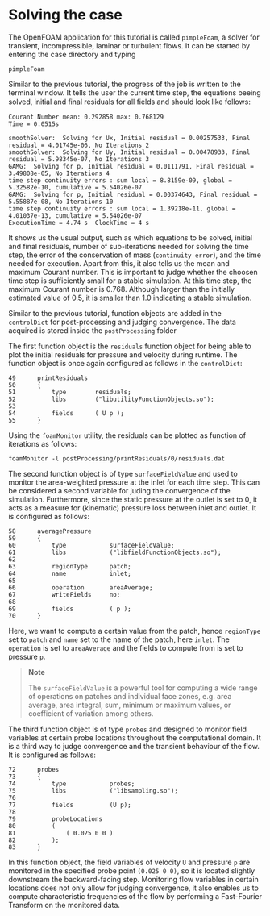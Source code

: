 # Solving the case

The OpenFOAM application for this tutorial is called `pimpleFoam`, a solver for transient, incompressible, laminar or turbulent flows. It can be started by entering the case directory and typing

```
pimpleFoam
```

Similar to the previous tutorial, the progress of the job is written to the terminal window. It tells the user the current time step, the equations beeing solved, initial and ﬁnal residuals for all ﬁelds and should look like follows:

```
Courant Number mean: 0.292858 max: 0.768129
Time = 0.0515s

smoothSolver:  Solving for Ux, Initial residual = 0.00257533, Final residual = 4.01745e-06, No Iterations 2
smoothSolver:  Solving for Uy, Initial residual = 0.00478933, Final residual = 5.98345e-07, No Iterations 3
GAMG:  Solving for p, Initial residual = 0.0111791, Final residual = 3.49808e-05, No Iterations 4
time step continuity errors : sum local = 8.8159e-09, global = 5.32582e-10, cumulative = 5.54026e-07
GAMG:  Solving for p, Initial residual = 0.00374643, Final residual = 5.55887e-08, No Iterations 10
time step continuity errors : sum local = 1.39218e-11, global = 4.01037e-13, cumulative = 5.54026e-07
ExecutionTime = 4.74 s  ClockTime = 4 s
```

It shows us the usual output, such as which equations to be solved, initial and final residuals, number of sub-iterations needed for solving the time step, the error of the conservation of mass (`continuity error`), and the time needed for execution. Apart from this, it also tells us the mean and maximum Courant number. This is important to judge whether the choosen time step is sufficiently small for a stable simulation. At this time step, the maximum Courant number is 0.768. Although larger than the initially estimated value of 0.5, it is smaller than 1.0 indicating a stable simulation.

Similar to the previous tutorial, function objects are added in the `controlDict` for post-processing and judging convergence. The data acquired is stored inside the `postProcessing` folder 

The first function object is the `residuals` function object for being able to plot the initial residuals for pressure and velocity during runtime. The function object is once again configured as follows in the `controlDict`:

```
49      printResiduals
50      {
51          type        residuals;
52          libs        ("libutilityFunctionObjects.so");
53
54          fields      ( U p );
55      }
```

Using the `foamMonitor` utility, the residuals can be plotted as function of iterations as follows:

```
foamMonitor -l postProcessing/printResiduals/0/residuals.dat
```

The second function object is of type `surfaceFieldValue` and used to monitor the area-weighted pressure at the inlet for each time step. This can be considered a second variable for juding the convergence of the simulation. Furthermore, since the static pressure at the outlet is set to 0, it acts as a measure for (kinematic) pressure loss between inlet and outlet. It is configured as follows:

```
58      averagePressure
59      {
60          type            surfaceFieldValue;
61          libs            ("libfieldFunctionObjects.so");
62  
63          regionType      patch;
64          name            inlet;
65  
66          operation       areaAverage;
67          writeFields     no;
68  
69          fields          ( p );
70      }
```

Here, we want to compute a certain value from the patch, hence `regionType` set to `patch` and `name` set to the name of the patch, here `inlet`. The `operation` is set to `areaAverage` and the fields to compute from is set to pressure `p`.

> **Note**
>
> The `surfaceFieldValue` is a powerful tool for computing a wide range of operations on patches and individual face zones, e.g. area average, area integral, sum, minimum or maximum values, or coefficient of variation among others.

The third function object is of type `probes` and designed to monitor field variables at certain probe locations throughout the computational domain. It is a third way to judge convergence and the transient behaviour of the flow. It is configured as follows:

```
72      probes
73      {
74          type            probes;
75          libs            ("libsampling.so");
76
77          fields          (U p);
78  
79          probeLocations
80          (
81              ( 0.025 0 0 )
82          );
83      }
```

In this function object, the field variables of velocity `U` and pressure `p` are monitored in the specified probe point `(0.025 0 0)`, so it is located slightly downstream the backward-facing step. Monitoring flow variables in certain locations does not only allow for judging convergence, it also enables us to compute characteristic frequencies of the flow by performing a Fast-Fourier Transform on the monitored data.